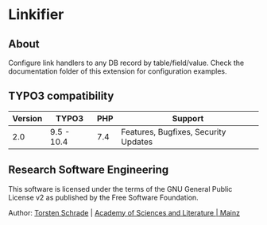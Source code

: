 # Linkifier

## About

Configure link handlers to any DB record by table/field/value. Check the documentation folder
of this extension for configuration examples.

## TYPO3 compatibility

| Version     | TYPO3      | PHP       | Support                                 |
| ----------- | ---------- | ----------|---------------------------------------- |
| 2.0         | 9.5 - 10.4 | 7.4       | Features, Bugfixes, Security Updates    |

## Research Software Engineering

This software is licensed under the terms of the GNU General Public License v2
as published by the Free Software Foundation.

Author: <a href="https://orcid.org/0000-0002-0953-2818">Torsten Schrade</a> | <a href="http://www.adwmainz.de">Academy of Sciences and Literature | Mainz</a>
